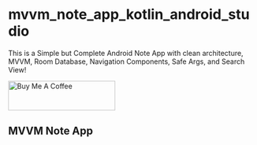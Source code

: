 # mvvm_note_app_kotlin_android_studio
This is a Simple but Complete Android Note App with clean architecture, MVVM, Room Database, Navigation Components, Safe Args, and Search View!

<a href="https://www.buymeacoffee.com/bersyteinf4" target="_blank"><img src="https://cdn.buymeacoffee.com/buttons/v2/default-yellow.png" alt="Buy Me A Coffee" style="height: 60px !important;width: 217px !important;" ></a>

## MVVM Note App


